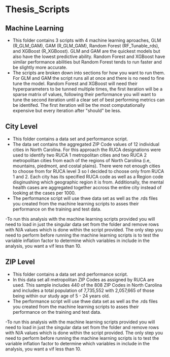 # Thesis_Scripts

## Machine Learning
- This folder contains 3 scripts with 4 machine learning aproaches, GLM (R_GLM_GAM), GAM (R_GLM_GAM), Random Forest (RF_Tunable_rds), and XGBoost (R_XGBoost). GLM and GAM are the quickest models but also have the lowest predictive ability. Random Forest and XGBoost have similar performance abilities but Random Forest tends to run faster and be slightly more accurate.
- The scripts are broken down into sections for how you want to run them. For GLM and GAM the script runs all at once and there is no need to fine tune the model. Random Forest and XGBoost will need their hyperparameters to be tunned multiple times, the first iteration will be a sparse matrix of values, following their performance you will want to tune the second iteration until a clear set of best performing metrics can be identifed. The first iteration will be the most computationally expensive but every iteration after "should" be less.

## City Level
- This folder contains a data set and performance script. 
- The data set contains the aggregated ZIP Code values of 12 individual cities in North Carolina. For this approach the RUCA designations were used to identify two RUCA 1 metropolitan cities and two RUCA 2 metropolitan cities from each of the regions of North Carolina (i.e, mountains, piedmont, and costal plains). There were not enough cities to choose from for RUCA level 3 so I decided to choose only from RUCA 1 and 2. Each city has its specified RUCA code as well as a Region code disginushing which geographic region it is from. Additionally, the mental health cases are aggregated together accross the entire city instead of looking at the cases per 1000. 
- The performance script will use thwe data set as well as the .rds files you created from the machine learning scripts to asses their performance on the training and test data.

-To run this analysis with the machine learning scripts provided you will need to load in just the singular data set from the folder and remove rows with N/A values which is done within the script provided. The only step you need to perform before running the machine learning scripts is to test the variable inflation factor to determine which variables in include in the analysis, you want a vif less than 10.

## ZIP Level
- This folder contains a data set and performance script. 
- In this data set all metropolitan ZIP Codes as assigned by RUCA are used. This sample includes 440 of the 808 ZIP Codes in North Carolina and includes a total population of 7,735,552 with 2,057,665 of those being within our study age of 5 - 24 years old.
- The performance script will use thwe data set as well as the .rds files you created from the machine learning scripts to asses their performance on the training and test data.

-To run this analysis with the machine learning scripts provided you will need to load in just the singular data set from the folder and remove rows with N/A values which is done within the script provided. The only step you need to perform before running the machine learning scripts is to test the variable inflation factor to determine which variables in include in the analysis, you want a vif less than 10.
